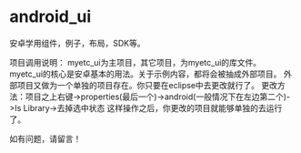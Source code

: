 android_ui
==========

安卓学用组件，例子，布局，SDK等。

项目调用说明：
myetc_ui为主项目，其它项目，为myetc_ui的库文件。
myetc_ui的核心是安卓基本的用法。关于示例内容，都将会被抽成外部项目。
外部项目又做为一个单独的项目存在。你只要在eclipse中去更改就行了。
更改方法：项目之上右键->properties(最后一个)->android(一般情况下在左边第二个)->Is Library->去掉选中状态
这样操作之后，你更改的项目就能够单独的去运行了。


如有问题，请留言！
